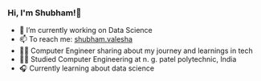 ### Hi, I'm Shubham!👋

- 🔭 I’m currently working on Data Science
- 📫 To reach me: [shubham.valesha](https://www.instagram.com/shubham.valesha/)
- 🧑‍💻 Computer Engineer sharing about my journey and learnings in tech<br/>
- 👨‍🎓 Studied Computer Engineering at n. g. patel polytechnic, India<br/>
- 🎧 Currently learning about data science<br/>
<!-- 
---------------------------------------------------------------------------------------
[![Shubham's GitHub stats-Dark](https://github-readme-stats.vercel.app/api?username=shubhamvalesha07&show_icons=true&theme=dark#gh-dark-mode-only)](https://github.com/shubhamvalesha07/github-readme-stats#gh-dark-mode-only)
[![Shubham's GitHub stats-Light](https://github-readme-stats.vercel.app/api?username=shubhamvalesha07&show_icons=true&theme=default#gh-light-mode-only)](https://github.com/shubhamvalesha07/github-readme-stats#gh-light-mode-only)


**ShubhamValesha07/ShubhamValesha07** is a ✨ _special_ ✨ repository because its `README.md` (this file) appears on your GitHub profile.

Here are some ideas to get you started:

- 🔭 I’m currently working on ...
- 🌱 I’m currently learning ...
- 👯 I’m looking to collaborate on ...
- 🤔 I’m looking for help with ...
- 💬 Ask me about ...
- 📫 How to reach me: ...
- 😄 Pronouns: ...
- ⚡ Fun fact: ...
-->
